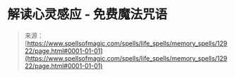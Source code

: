 <!--yml

类别：未分类

日期：2024-06-12 18:50:56

-->

# 解读心灵感应 - 免费魔法咒语

> 来源：[https://www.spellsofmagic.com/spells/life_spells/memory_spells/12922/page.html#0001-01-01](https://www.spellsofmagic.com/spells/life_spells/memory_spells/12922/page.html#0001-01-01)

